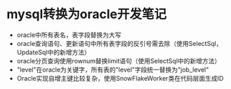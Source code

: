 # mysql转换为oracle开发笔记

- oracle中所有表名，表字段替换为大写
- oracle查询语句、更新语句中所有表字段的反引号需去除（使用SelectSql，UpdateSql中的新增方法）
- oracle分页查询使用rownum替换limit语句（使用SelectSql中的新增方法）
- "level"在oracle为关键字，所有表的"level"字段统一替换为"job_level"
- Oracle实现自增主键比较复杂，使用SnowFlakeWorker类在代码层面生成ID
